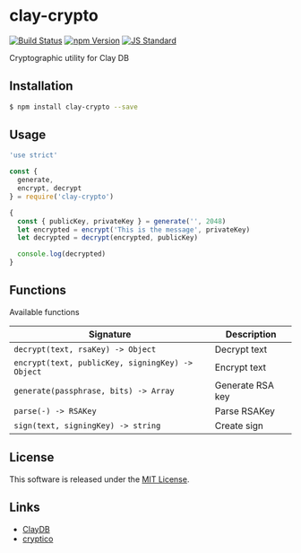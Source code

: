 clay-crypto
==========

<!---
This file is generated by ape-tmpl. Do not update manually.
--->

<!-- Badge Start -->
<a name="badges"></a>

[![Build Status][bd_travis_com_shield_url]][bd_travis_com_url]
[![npm Version][bd_npm_shield_url]][bd_npm_url]
[![JS Standard][bd_standard_shield_url]][bd_standard_url]

[bd_repo_url]: https://github.com/realglobe-Inc/clay-crypto
[bd_travis_url]: http://travis-ci.org/realglobe-Inc/clay-crypto
[bd_travis_shield_url]: http://img.shields.io/travis/realglobe-Inc/clay-crypto.svg?style=flat
[bd_travis_com_url]: http://travis-ci.com/realglobe-Inc/clay-crypto
[bd_travis_com_shield_url]: https://api.travis-ci.com/realglobe-Inc/clay-crypto.svg?token=aeFzCpBZebyaRijpCFmm
[bd_license_url]: https://github.com/realglobe-Inc/clay-crypto/blob/master/LICENSE
[bd_codeclimate_url]: http://codeclimate.com/github/realglobe-Inc/clay-crypto
[bd_codeclimate_shield_url]: http://img.shields.io/codeclimate/github/realglobe-Inc/clay-crypto.svg?style=flat
[bd_codeclimate_coverage_shield_url]: http://img.shields.io/codeclimate/coverage/github/realglobe-Inc/clay-crypto.svg?style=flat
[bd_gemnasium_url]: https://gemnasium.com/realglobe-Inc/clay-crypto
[bd_gemnasium_shield_url]: https://gemnasium.com/realglobe-Inc/clay-crypto.svg
[bd_npm_url]: http://www.npmjs.org/package/clay-crypto
[bd_npm_shield_url]: http://img.shields.io/npm/v/clay-crypto.svg?style=flat
[bd_standard_url]: http://standardjs.com/
[bd_standard_shield_url]: https://img.shields.io/badge/code%20style-standard-brightgreen.svg

<!-- Badge End -->


<!-- Description Start -->
<a name="description"></a>

Cryptographic utility for Clay DB

<!-- Description End -->


<!-- Overview Start -->
<a name="overview"></a>



<!-- Overview End -->


<!-- Sections Start -->
<a name="sections"></a>

<!-- Section from "doc/guides/01.Installation.md.hbs" Start -->

<a name="section-doc-guides-01-installation-md"></a>

Installation
-----

```bash
$ npm install clay-crypto --save
```


<!-- Section from "doc/guides/01.Installation.md.hbs" End -->

<!-- Section from "doc/guides/02.Usage.md.hbs" Start -->

<a name="section-doc-guides-02-usage-md"></a>

Usage
---------

```javascript
'use strict'

const {
  generate,
  encrypt, decrypt
} = require('clay-crypto')

{
  const { publicKey, privateKey } = generate('', 2048)
  let encrypted = encrypt('This is the message', privateKey)
  let decrypted = decrypt(encrypted, publicKey)

  console.log(decrypted)
}

```


<!-- Section from "doc/guides/02.Usage.md.hbs" End -->

<!-- Section from "doc/guides/03.Functions.md.hbs" Start -->

<a name="section-doc-guides-03-functions-md"></a>

Functions
---------

Available functions

| Signature | Description |
| ---- | ----------- |
| `decrypt(text, rsaKey) -> Object` | Decrypt text |
| `encrypt(text, publicKey, signingKey) -> Object` | Encrypt text |
| `generate(passphrase, bits) -> Array` | Generate RSA key |
| `parse(-) -> RSAKey` | Parse RSAKey |
| `sign(text, signingKey) -> string` | Create sign |


<!-- Section from "doc/guides/03.Functions.md.hbs" End -->


<!-- Sections Start -->


<!-- LICENSE Start -->
<a name="license"></a>

License
-------
This software is released under the [MIT License](https://github.com/realglobe-Inc/clay-crypto/blob/master/LICENSE).

<!-- LICENSE End -->


<!-- Links Start -->
<a name="links"></a>

Links
------

+ [ClayDB][clay_d_b_url]
+ [cryptico][cryptico_url]

[clay_d_b_url]: https://github.com/realglobe-Inc/claydb
[cryptico_url]: https://github.com/wwwtyro/cryptico

<!-- Links End -->
